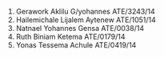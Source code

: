 1.  Gerawork Aklilu G/yohannes  ATE/3243/14 <br>
2.  Hailemichale Lijalem Aytenew  ATE/1051/14 <br>
3.  Natnael Yohannes Gensa  ATE/0038/14<br>
4.  Ruth Biniam Ketema  ATE/0179/14<br>
5.  Yonas Tessema Achule  ATE/0419/14<br>
